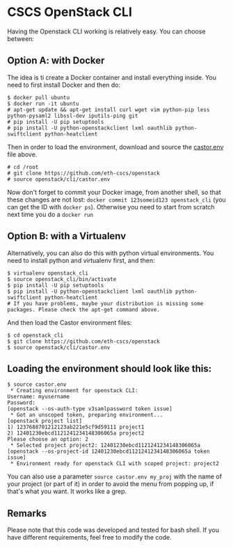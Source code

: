 # CSCS OpenStack CLI

Having the Openstack CLI working is relatively easy. You can choose between:

## Option A: with Docker
The idea is ti create a Docker container and install everything inside. You need to first install Docker and then do:
```
$ docker pull ubuntu
$ docker run -it ubuntu
# apt-get update && apt-get install curl wget vim python-pip less python-pysaml2 libssl-dev iputils-ping git
# pip install -U pip setuptools
# pip install -U python-openstackclient lxml oauthlib python-swiftclient python-heatclient
```

Then in order to load the environment, download and source the [castor.env](castor.env) file above. 
```
# cd /root
# git clone https://github.com/eth-cscs/openstack
# source openstack/cli/castor.env
```
Now don't forget to commit your Docker image, from another shell, so that these changes are not lost: ```docker commit 123someid123 openstack_cli``` (you can get the ID with ```docker ps```). Otherwise you need to start from scratch next time you do a ```docker run```

## Option B: with a Virtualenv
Alternatively, you can also do this with python virtual environments. You need to install python and virtualenv first, and then:
```
$ virtualenv openstack_cli
$ source openstack_cli/bin/activate
$ pip install -U pip setuptools
$ pip install -U python-openstackclient lxml oauthlib python-swiftclient python-heatclient
# If you have problems, maybe your distribution is missing some packages. Please check the apt-get command above.

```
And then load the Castor environment files:
```
$ cd openstack_cli
$ git clone https://github.com/eth-cscs/openstack
$ source openstack/cli/castor.env
```

## Loading the environment should look like this:
```
$ source castor.env
 * Creating environment for openstack CLI:
Username: myusername
Password: 
[openstack --os-auth-type v3samlpassword token issue]
 * Got an unscoped token, preparing environment...
[openstack project list]
1) 1237688701212123ab221e5cf9d59111 project1
2) 12401230ebcd1121241234148306065a project2
Please choose an option: 2
 * Selected project project2: 12401230ebcd1121241234148306065a
[openstack --os-project-id 12401230ebcd1121241234148306065a token issue]
 * Environment ready for openstack CLI with scoped project: project2
```

You can also use a parameter ```source castor.env my_proj``` with the name of your project (or part of it) in order to avoid the menu from popping up, if that's what you want. It works like a grep.

## Remarks

Please note that this code was developed and tested for bash shell. If you have different requirements, feel free to modify the code. 
